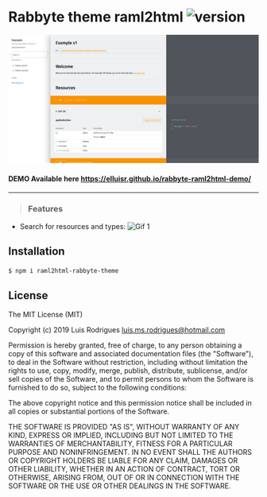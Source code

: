 # Rabbyte theme raml2html ![version](https://img.shields.io/badge/version-1.2.3-green.svg)

![Screenshot 1](https://github.com/elluisr/rabbyte-raml2html-theme/raw/master/demo/screenshot_1.png)

#### DEMO Available here https://elluisr.github.io/rabbyte-raml2html-demo/
------------

> ### Features
- Search for resources and types:
![Gif 1](https://github.com/elluisr/rabbyte-raml2html-theme/raw/master/demo/search_gif.gif)

Installation
------------

```bash
$ npm i raml2html-rabbyte-theme
```

## License

The MIT License (MIT)

Copyright (c) 2019 Luis Rodrigues <luis.ms.rodrigues@hotmail.com>

Permission is hereby granted, free of charge, to any person obtaining a copy of this software and associated documentation files (the "Software"), to deal in the Software without restriction, including without limitation the rights to use, copy, modify, merge, publish, distribute, sublicense, and/or sell copies of the Software, and to permit persons to whom the Software is furnished to do so, subject to the following conditions:

The above copyright notice and this permission notice shall be included in all copies or substantial portions of the Software.

THE SOFTWARE IS PROVIDED "AS IS", WITHOUT WARRANTY OF ANY KIND, EXPRESS OR IMPLIED, INCLUDING BUT NOT LIMITED TO THE WARRANTIES OF MERCHANTABILITY, FITNESS FOR A PARTICULAR PURPOSE AND NONINFRINGEMENT. IN NO EVENT SHALL THE AUTHORS OR COPYRIGHT HOLDERS BE LIABLE FOR ANY CLAIM, DAMAGES OR OTHER LIABILITY, WHETHER IN AN ACTION OF CONTRACT, TORT OR OTHERWISE, ARISING FROM, OUT OF OR IN CONNECTION WITH THE SOFTWARE OR THE USE OR OTHER DEALINGS IN THE SOFTWARE.
